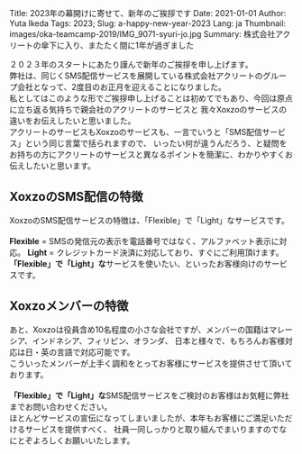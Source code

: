Title: 2023年の幕開けに寄せて、新年のご挨拶です
Date: 2021-01-01
Author: Yuta Ikeda
Tags: 2023;
Slug: a-happy-new-year-2023
Lang: ja
Thumbnail: images/oka-teamcamp-2019/IMG_9071-syuri-jo.jpg
Summary: 株式会社アクリートの傘下に入り、またたく間に1年が過ぎました


２０２３年のスタートにあたり謹んで新年のご挨拶を申し上げます。
</br>
弊社は、同じくSMS配信サービスを展開している株式会社アクリートのグループ会社となって、2度目のお正月を迎えることになりました。
</br>
私としてはこのような形でご挨拶申し上げることは初めてでもあり、今回は原点に立ち返る気持ちで親会社のアクリートのサービスと
我々Xoxzoのサービスの違いをお伝えしたいと思いました。
</br>
アクリートのサービスもXoxzoのサービスも、一言でいうと「SMS配信サービス」という同じ言葉で括られますので、
いったい何が違うんだろう、と疑問をお持ちの方にアクリートのサービスと異なるポイントを簡潔に、わかりやすくお伝えしたいと思います。

## XoxzoのSMS配信の特徴
XoxzoのSMS配信サービスの特徴は、「Flexible」で「Light」なサービスです。
</br>
</br>
**Flexible** = SMSの発信元の表示を電話番号ではなく、アルファベット表示に対応。
**Light** = クレジットカード決済に対応しており、すぐにご利用頂けます。
</br>
**「Flexible」で「Light」な**サービスを使いたい、といったお客様向けのサービスです。
</br>

## Xoxzoメンバーの特徴
あと、Xoxzoは役員含め10名程度の小さな会社ですが、メンバーの国籍はマレーシア、インドネシア、フィリピン、オランダ、
日本と様々で、もちろんお客様対応は日・英の言語で対応可能です。
</br>
こういったメンバーが上手く調和をとってお客様にサービスを提供させて頂いております。
</br>
</br>
**「Flexible」で「Light」な**SMS配信サービスをご検討のお客様はお気軽に弊社までお問い合わせください。
</br>
ほとんどサービスの宣伝になってしまいましたが、本年もお客様にご満足いただけるサービスを提供すべく、
社員一同しっかりと取り組んでまいりますのでなにとぞよろしくお願いいたします。
